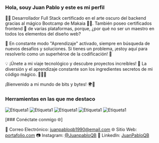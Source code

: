 ### Hola, souy Juan Pablo y este es mi perfil
👨‍💻 Desarrollador Full Stack certificado en el arte oscuro del backend gracias al mágico Bootcamp de Makaia 🧙‍♂️. También poseo certificados frontend 💅 de varias plataformas, porque, ¿por qué no ser un maestro en todos los elementos del diseño web?

🧠 En constante modo "Aprendizaje" activado, siempre en búsqueda de nuevos desafíos y soluciones. Si tienes un problema, ¡estoy aquí para resolverlo como un superhéroe de la codificación! 💪

💡 ¡Únete a mi viaje tecnológico y descubre proyectos increíbles! 🚀 La diversión y el aprendizaje constante son los ingredientes secretos de mi código mágico. 👨‍💻✨

¡Bienvenido a mi mundo de bits y bytes! 🌍💾

### Herramientas en las que me destaco

![Etiqueta1](https://img.shields.io/badge/frontend-Html-red)
![Etiqueta1](https://img.shields.io/badge/estilos-Css-blue)
![Etiqueta1](https://img.shields.io/badge/lenguaje-JavaScript-yellow)
![Etiqueta1](https://img.shields.io/badge/framework-React-black)
![Etiqueta1](https://img.shields.io/badge/Git-GitHub-blue)



[### Conéctate conmigo 🌐]

📧 Correo Electrónico: [juanpabloqb1990@email.com](mailto:juanpabloqb1990@@email.com)
🌐 Sitio Web: [portafolio.com]([https://www.tusitioweb.com](https://juanpabloqbdeveloper.netlify.app/))
📷 Instagram: [@JuanpabloQB]([https://www.instagram.com/TuInstagram](https://www.instagram.com/juan_04041990/?hl=es-la))
👔 LinkedIn: [JuanPabloQB]([https://www.linkedin.com/in/TuPerfilLinkedIn](https://www.linkedin.com/in/juanpabloqb/)https://www.linkedin.com/in/juanpabloqb/)
